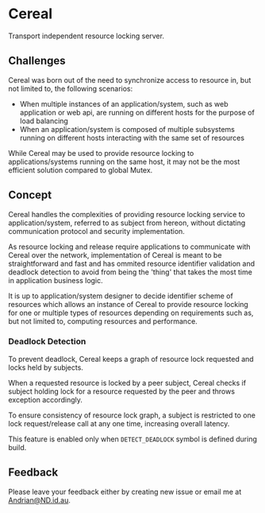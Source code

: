 # Cereal
Transport independent resource locking server.

## Challenges
Cereal was born out of the need to synchronize access to resource in, but not limited to, the following scenarios:
- When multiple instances of an application/system, such as web application or web api, are running on different hosts for the purpose of load balancing
- When an application/system is composed of multiple subsystems running on different hosts interacting with the same set of resources

While Cereal may be used to provide resource locking to applications/systems running on the same host, it may not be the most efficient solution compared to global Mutex.

## Concept
Cereal handles the complexities of providing resource locking service to application/system, referred to as subject from hereon, without dictating communication protocol and security implementation.

As resource locking and release require applications to communicate with Cereal over the network, implementation of Cereal is meant to be straightforward and fast and has ommited resource identifier validation and deadlock detection to avoid from being the 'thing' that takes the most time in application business logic.

It is up to application/system designer to decide identifier scheme of resources which allows an instance of Cereal to provide resource locking for one or multiple types of resources depending on requirements such as, but not limited to, computing resources and performance.

### Deadlock Detection

To prevent deadlock, Cereal keeps a graph of resource lock requested and locks held by subjects.

When a requested resource is locked by a peer subject, Cereal checks if subject holding lock for a resource requested by the peer and throws exception accordingly.

To ensure consistency of resource lock graph, a subject is restricted to one lock request/release call at any one time, increasing overall latency.

This feature is enabled only when `DETECT_DEADLOCK` symbol is defined during build.

## Feedback

Please leave your feedback either by creating new issue or email me at [Andrian@ND.id.au](mailto:Andrian@ND.id.au).
